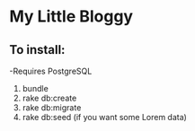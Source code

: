 # My Little Bloggy

## To install:
-Requires PostgreSQL

1. bundle
2. rake db:create
3. rake db:migrate
4. rake db:seed (if you want some Lorem data)
